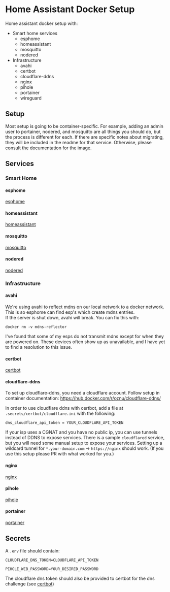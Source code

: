 # Home Assistant Docker Setup
Home assistant docker setup with:
- Smart home services
    - esphome
    - homeassistant
    - mosquitto
    - nodered
- Infrastructure
    - avahi
    - certbot
    - cloudflare-ddns
    - nginx
    - pihole
    - portainer
    - wireguard

## Setup
Most setup is going to be container-specific. For example, adding an admin user to portainer, nodered, and mosquitto are all things you should do, but the process is different for each. If there are specific notes about migrating, they will be included in the readme for that service. Otherwise, please consult the documentation for the image.

## Services
### Smart Home

#### esphome
[esphome](esphome/README.md)

#### homeassistant
[homeassistant](homeassistant/README.md)

#### mosquitto
[mosquitto](mosquitto/README.md)

#### nodered
[nodered](nodered/README.md)

### Infrastructure
#### avahi
We're using avahi to reflect mdns on our local network to a docker network. This is so esphome can find esp's which create mdns entries.  
If the server is shut down, avahi will break. You can fix this with:
```
docker rm -v mdns-reflector
```

I've found that some of my esps do not transmit mdns except for when they are powered on. These devices often show up as unavailable, and I have yet to find a resolution to this issue.

#### certbot
[certbot](certbot/README.md)

#### cloudflare-ddns
To set up cloudflare-ddns, you need a cloudflare account. Follow setup in container documentation: https://hub.docker.com/r/oznu/cloudflare-ddns/

In order to use cloudflare ddns with certbot, add a file at `.secrets/certbot/cloudflare.ini` with the following:
```
dns_cloudflare_api_token = YOUR_CLOUDFLARE_API_TOKEN
```

If your isp uses a CGNAT and you have no public ip, you can use tunnels instead of DDNS to expose services. There is a sample `cloudflared` service, but you will need some manual setup to expose your services. Setting up a wildcard tunnel for `*.your-domain.com` -> `https://nginx` should work. (If you use this setup please PR with what worked for you.)

#### nginx
[nginx](nginx/README.md)

#### pihole
[pihole](pihole/README.md)

#### portainer
[portainer](portainer/README.md)

## Secrets
A `.env` file should contain:
```
CLOUDFLARE_DNS_TOKEN=CLOUDFLARE_API_TOKEN

PIHOLE_WEB_PASSWORD=YOUR_DESIRED_PASSWORD
```
The cloudflare dns token should also be provided to certbot for the dns challenge (see [certbot](###certbot))